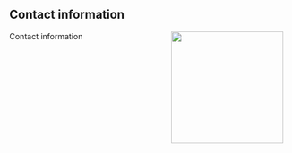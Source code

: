 ## Contact information


<img style="padding: 0 15px; float: right;" src="https://victorcazalis.github.io/Gazé2.jpg"  align="right" width="200">

Contact information
